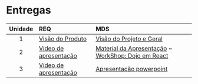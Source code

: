 # Entregas

|Unidade|REQ|MDS|
|:-------:|:---|:---|
|1|[Visão do Produto](https://drive.google.com/file/d/1hO2ZrgQXR7aSxaRkj8tSGPedVGDgMqpT/view?usp=sharing)|[Visão do Projeto e Geral](https://drive.google.com/file/d/1L9jz-nfoEe8G3_4wGAkYPoXcx1VmhUso/view?usp=sharing)|
|2| [Vídeo de apresentação](https://clipchamp.com/watch/FDCWwx14hGJ)  | [Material da Apresentação](https://drive.google.com/file/d/1mkDl6HhwcpSj_2Fgbx3xGLPKEaZIDUmj/view?usp=sharing) ~ [WorkShop: Dojo em React](./dojo.md) |
|3| [Vídeo de apresentação](https://youtu.be/i8pGUMlQGpo)|[Apresentação powerpoint](https://www.canva.com/design/DAFJq-nAqyE/2vZGp_ssikzl48tEvd3hKQ/view?utm_content=DAFJq-nAqyE&utm_campaign=designshare&utm_medium=link2&utm_source=sharebutton) | [Reportes sobre Práticas e Soft Skills](./report.md) ~ [Protótipos e Padrão de Interface](./id_visual.md) ~ [Diagramas do projeto](./diagramas.md) ~ [APK Guardiões](https://drive.google.com/file/d/1fxarZPSgo5ZK0TbNZ29FCo0xVvEeEMu1/view?usp=sharing) |